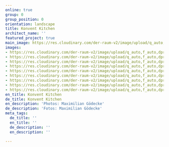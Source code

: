 ```yaml
---
online: true
group: 0
group_position: 0
orientation: landscape
title: Konvent Kitchen
architect_name: ''
featured_project: true
main_image: https://res.cloudinary.com/der-raum-v2/image/upload/q_auto,f_auto,dpr_auto/v1614947620/Einbaukueche-eiche-Naturstein-holz-edel_zzbe1f_z06l60.jpg
images:
- https://res.cloudinary.com/der-raum-v2/image/upload/q_auto,f_auto,dpr_auto/v1614947621/Einbaukueche-eiche-Naturstein-holz-edel_ygck6q_nwf5wk.jpg
- https://res.cloudinary.com/der-raum-v2/image/upload/q_auto,f_auto,dpr_auto/v1614947647/kuechenzeile-einbau-nach-mass-holz-stein_dt8yzx_snneej.jpg
- https://res.cloudinary.com/der-raum-v2/image/upload/q_auto,f_auto,dpr_auto/v1614947621/Einbaukueche-eiche-pivot-tuer-raumhoch_vnjo19_azmajw.jpg
- https://res.cloudinary.com/der-raum-v2/image/upload/q_auto,f_auto,dpr_auto/v1614947634/holz-lamellen-wandpaneele-design-architektur_zi2igq_scxo87.jpg
- https://res.cloudinary.com/der-raum-v2/image/upload/q_auto,f_auto,dpr_auto/v1614947646/Kuechenzeile-Eiche-Front-Hochwertig_fwj9a1_l3pjvx.jpg
- https://res.cloudinary.com/der-raum-v2/image/upload/q_auto,f_auto,dpr_auto/v1614947642/kueche-nach-mass-kuechenzeile-hochwertig_tj9nfl_zeftfp.jpg
- https://res.cloudinary.com/der-raum-v2/image/upload/q_auto,f_auto,dpr_auto/v1614947659/Spuelbecken-Stein-Holz-Nische-Lamellen-Design-Handwerk_an8lwm_igrdbv.jpg
- https://res.cloudinary.com/der-raum-v2/image/upload/q_auto,f_auto,dpr_auto/v1614947657/Schubladen-auszug-holz-eiche-design-architektur-handwerk_rcx2fr_sa7wqb.jpg
- https://res.cloudinary.com/der-raum-v2/image/upload/q_auto,f_auto,dpr_auto/v1614947653/Naturstein-Arbeitsplatte-Holz-Front-Korpus-lackiert_zeja0s_ohp39b.jpg
en_title: Konvent Kitchen
de_title: Konvent Kitchen
en_description: 'Photos: Maximilian Gödecke'
de_description: 'Fotos: Maximilian Gödecke'
meta_tags:
  de_title: ''
  en_title: ''
  de_description: ''
  en_description: ''

---
```

